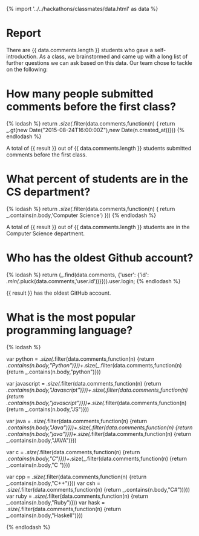 {% import '../../hackathons/classmates/data.html' as data %}

# Report

There are {{ data.comments.length }} students who gave a self-introduction. As a
class, we brainstormed and came up with a long list of further questions we can
ask based on this data. Our team chose to tackle on the following:

# How many people submitted comments before the first class?

{% lodash %}
return _.size(_.filter(data.comments,function(n) {
return _.gt(new Date("2015-08-24T16:00:00Z"),new Date(n.created_at))}))
{% endlodash %}

A total of {{ result }} out of {{ data.comments.length }} students submitted comments before the first class.


# What percent of students are in the CS department?

{% lodash %}
return _.size(_.filter(data.comments,function(n) {
return _.contains(n.body,'Computer Science')
}))
{% endlodash %}

A total of {{ result }} out of {{ data.comments.length }} students are in the Computer Science department.

# Who has the oldest Github account?

{% lodash %}
return (_.find(data.comments, {'user': {'id': _.min(_.pluck(data.comments,'user.id'))}})).user.login;
{% endlodash %}

{{ result }} has the oldest GitHub account.

# What is the most popular programming language?

{% lodash %}

var python = _.size(_.filter(data.comments,function(n) {return _.contains(n.body,"Python")}))+_.size(_.filter(data.comments,function(n) {return _.contains(n.body,"python")}))


var javascript = _.size(_.filter(data.comments,function(n) {return _.contains(n.body,"Javascript")}))+_.size(_.filter(data.comments,function(n) {return _.contains(n.body,"javascript")}))+_.size(_.filter(data.comments,function(n) {return _.contains(n.body,"JS")}))

var java = _.size(_.filter(data.comments,function(n) {return _.contains(n.body,"Java\")}))+_.size(_.filter(data.comments,function(n) {return _.contains(n.body,"java\")}))+_.size(_.filter(data.comments,function(n) {return _.contains(n.body,"JAVA\")}))

var c = _.size(_.filter(data.comments,function(n) {return _.contains(n.body,"C\")}))+_.size(_.filter(data.comments,function(n) {return _.contains(n.body,"C ")}))

var cpp = _.size(_.filter(data.comments,function(n) {return _.contains(n.body,"C++")}))
var csh = _.size(_.filter(data.comments,function(n) {return _.contains(n.body,"C#"))}))
var ruby = _.size(_.filter(data.comments,function(n) {return _.contains(n.body,"Ruby")}))
var hask = _.size(_.filter(data.comments,function(n) {return _.contains(n.body,"Haskell")}))

{% endlodash %}